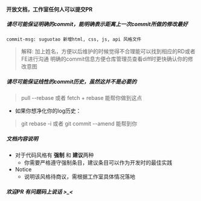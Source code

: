 #### 开放文档，工作室任何人可以提交PR

##### 请尽可能保证明确的commit，能明确表示距离上一次commit所做的修改最好

```bash
commit-msg: suguotao 新增html, css, js, api 风格文件
```
> 解释:
> 加上姓名，方便以后维护的时候觉得不合理能可以找到相应的RD或者FE进行沟通
> 明确的commit信息方便仓库管理员查看diff时更快确认你的修改意图

##### 请尽可能保证线性的commit历史，虽然这并不是必要的

> pull --rebase  或者  fetch + rebase  能帮你做到这点

- 如果你想净化你的log历史：
> git rebase -i 或者  git commit --amend 能帮到你

##### 文档内容说明

- 对于代码风格有 <b>强制</b> 和 <b>建议</b>两种
    + 你需要严格遵守强制条目，建议条目可以作为开发时的最佳实践
- Notice
    + 说明该风格待商议，需根据工作室具体情况落地


##### 欢迎PR  有问题码上说话 >_<